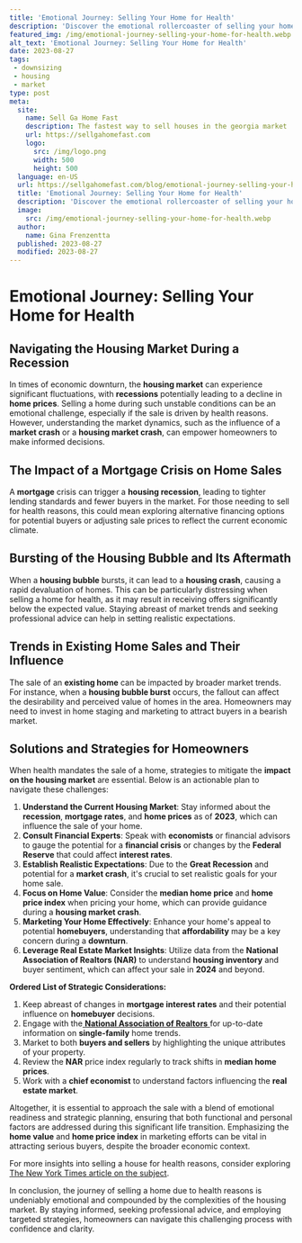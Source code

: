 ```yaml
---
title: 'Emotional Journey: Selling Your Home for Health'
description: 'Discover the emotional rollercoaster of selling your home for health reasons. Explore the challenges, decisions, and impact on your well-being.'
featured_img: /img/emotional-journey-selling-your-home-for-health.webp
alt_text: 'Emotional Journey: Selling Your Home for Health'
date: 2023-08-27
tags:
 - downsizing
 - housing
 - market
type: post
meta:
  site:
    name: Sell Ga Home Fast
    description: The fastest way to sell houses in the georgia market
    url: https://sellgahomefast.com
    logo:
      src: /img/logo.png
      width: 500
      height: 500
  language: en-US
  url: https://sellgahomefast.com/blog/emotional-journey-selling-your-home-for-health
  title: 'Emotional Journey: Selling Your Home for Health'
  description: 'Discover the emotional rollercoaster of selling your home for health reasons. Explore the challenges, decisions, and impact on your well-being.'
  image:
    src: /img/emotional-journey-selling-your-home-for-health.webp
  author:
    name: Gina Frenzentta
  published: 2023-08-27
  modified: 2023-08-27
---
```



# Emotional Journey: Selling Your Home for Health

## Navigating the Housing Market During a Recession

In times of economic downturn, the **housing market** can experience significant fluctuations, with **recessions** potentially leading to a decline in **home prices**. Selling a home during such unstable conditions can be an emotional challenge, especially if the sale is driven by health reasons. However, understanding the market dynamics, such as the influence of a **market crash** or a **housing market crash**, can empower homeowners to make informed decisions.

## The Impact of a Mortgage Crisis on Home Sales

A **mortgage** crisis can trigger a **housing recession**, leading to tighter lending standards and fewer buyers in the market. For those needing to sell for health reasons, this could mean exploring alternative financing options for potential buyers or adjusting sale prices to reflect the current economic climate.

## Bursting of the Housing Bubble and Its Aftermath

When a **housing bubble** bursts, it can lead to a **housing crash**, causing a rapid devaluation of homes. This can be particularly distressing when selling a home for health, as it may result in receiving offers significantly below the expected value. Staying abreast of market trends and seeking professional advice can help in setting realistic expectations.

## Trends in Existing Home Sales and Their Influence

The sale of an **existing home** can be impacted by broader market trends. For instance, when a **housing bubble burst** occurs, the fallout can affect the desirability and perceived value of homes in the area. Homeowners may need to invest in home staging and marketing to attract buyers in a bearish market.

## Solutions and Strategies for Homeowners

When health mandates the sale of a home, strategies to mitigate the **impact on the housing market** are essential. Below is an actionable plan to navigate these challenges:

1. **Understand the Current Housing Market**: Stay informed about the **recession**, **mortgage rates**, and **home prices** as of **2023**, which can influence the sale of your home.
2. **Consult Financial Experts**: Speak with **economists** or financial advisors to gauge the potential for a **financial crisis** or changes by the **Federal Reserve** that could affect **interest rates**.
3. **Establish Realistic Expectations**: Due to the **Great Recession** and potential for a **market crash**, it's crucial to set realistic goals for your home sale.
4. **Focus on Home Value**: Consider the **median home price** and **home price index** when pricing your home, which can provide guidance during a **housing market crash**.
5. **Marketing Your Home Effectively**: Enhance your home's appeal to potential **homebuyers**, understanding that **affordability** may be a key concern during a **downturn**.
6. **Leverage Real Estate Market Insights**: Utilize data from the **National Association of Realtors (NAR)** to understand **housing inventory** and buyer sentiment, which can affect your sale in **2024** and beyond.

**Ordered List of Strategic Considerations:**

1. Keep abreast of changes in **mortgage interest rates** and their potential influence on **homebuyer** decisions.
2. Engage with the[  **National Association of Realtors**  ](https://sellgahomefast.com/blog/legal-aspects-of-selling-home-due-to-illness)for up-to-date information on **single-family** home trends.
3. Market to both **buyers and sellers** by highlighting the unique attributes of your property.
4. Review the **NAR** price index regularly to track shifts in **median home prices**.
5. Work with a **chief economist** to understand factors influencing the **real estate market**.

Altogether, it is essential to approach the sale with a blend of emotional readiness and strategic planning, ensuring that both functional and personal factors are addressed during this significant life transition. Emphasizing the **home value** and **home price index** in marketing efforts can be vital in attracting serious buyers, despite the broader economic context.

For more insights into selling a house for health reasons, consider exploring [The New York Times article on the subject](https://www.nytimes.com/2005/01/02/realestate/selling-a-house-for-health-reasons.html).

In conclusion, the journey of selling a home due to health reasons is undeniably emotional and compounded by the complexities of the housing market. By staying informed, seeking professional advice, and employing targeted strategies, homeowners can navigate this challenging process with confidence and clarity.